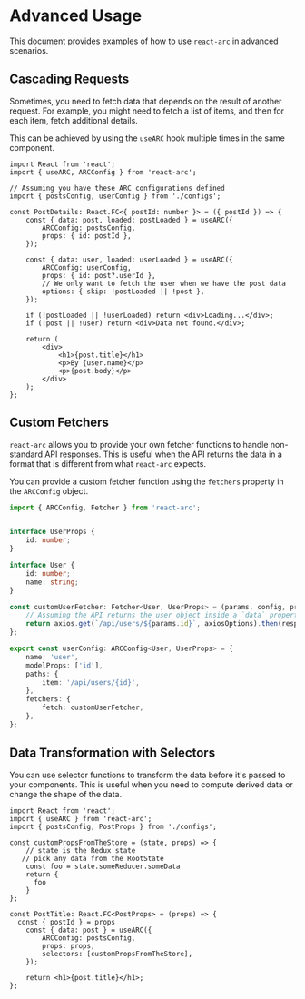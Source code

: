 
# Advanced Usage

This document provides examples of how to use `react-arc` in advanced scenarios.

## Cascading Requests

Sometimes, you need to fetch data that depends on the result of another request. For example, you might need to fetch a list of items, and then for each item, fetch additional details.

This can be achieved by using the `useARC` hook multiple times in the same component.

```tsx
import React from 'react';
import { useARC, ARCConfig } from 'react-arc';

// Assuming you have these ARC configurations defined
import { postsConfig, userConfig } from './configs';

const PostDetails: React.FC<{ postId: number }> = ({ postId }) => {
    const { data: post, loaded: postLoaded } = useARC({
        ARCConfig: postsConfig,
        props: { id: postId },
    });

    const { data: user, loaded: userLoaded } = useARC({
        ARCConfig: userConfig,
        props: { id: post?.userId },
        // We only want to fetch the user when we have the post data
        options: { skip: !postLoaded || !post },
    });

    if (!postLoaded || !userLoaded) return <div>Loading...</div>;
    if (!post || !user) return <div>Data not found.</div>;

    return (
        <div>
            <h1>{post.title}</h1>
            <p>By {user.name}</p>
            <p>{post.body}</p>
        </div>
    );
};
```

## Custom Fetchers

`react-arc` allows you to provide your own fetcher functions to handle non-standard API responses. This is useful when the API returns the data in a format that is different from what `react-arc` expects.

You can provide a custom fetcher function using the `fetchers` property in the `ARCConfig` object.

```typescript
import { ARCConfig, Fetcher } from 'react-arc';


interface UserProps {
    id: number;
}

interface User {
    id: number;
    name: string;
}

const customUserFetcher: Fetcher<User, UserProps> = (params, config, props, axiosOptions) => {
    // Assuming the API returns the user object inside a `data` property
    return axios.get(`/api/users/${params.id}`, axiosOptions).then(response => response.data.data);
};

export const userConfig: ARCConfig<User, UserProps> = {
    name: 'user',
    modelProps: ['id'],
    paths: {
        item: '/api/users/{id}',
    },
    fetchers: {
        fetch: customUserFetcher,
    },
};
```

## Data Transformation with Selectors

You can use selector functions to transform the data before it's passed to your components. This is useful when you need to compute derived data or change the shape of the data.

```tsx
import React from 'react';
import { useARC } from 'react-arc';
import { postsConfig, PostProps } from './configs';

const customPropsFromTheStore = (state, props) => {
    // state is the Redux state
   // pick any data from the RootState
    const foo = state.someReducer.someData
    return {
      foo
    }
};

const PostTitle: React.FC<PostProps> = (props) => {
  const { postId } = props
    const { data: post } = useARC({
        ARCConfig: postsConfig,
        props: props,
        selectors: [customPropsFromTheStore],
    });

    return <h1>{post.title}</h1>;
};
```
